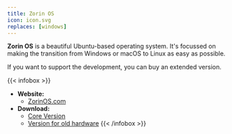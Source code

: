 ```yaml
---
title: Zorin OS
icon: icon.svg
replaces: [windows]
---
```


**Zorin OS** is a beautiful Ubuntu-based operating system. It's focussed on making the transition from Windows or macOS to Linux as easy as possible.

If you want to support the development, you can buy an extended version.

{{< infobox >}}
- **Website:**
    - [ZorinOS.com](https://zorinos.com)
- **Download:**
    - [Core Version](https://zorinos.com/download/#core)
    - [Version for old hardware](https://zorinos.com/download/#lite)
{{< /infobox >}}